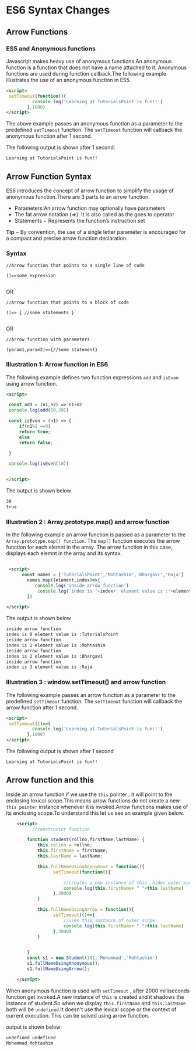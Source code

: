# ES6 Syntax Changes

## Arrow Functions

### ES5 and Anonymous functions

Javascript makes heavy use of anonymous functions.An anonymous function is a function that does not have a name attached to it. Anonymous functions are used during function callback.The following example illustrates the use of an anonymous function in ES5. 

```html
<script>
 setTimeout(function(){
          console.log('Learning at TutorialsPoint is fun!!')
        },1000)
</script>

```

The above example passes an anonymous function as a parameter to the predefined `setTimeout` function. The `setTimeout` function will callback the anonymous function after 1 second.

The following output is shown after 1 second: 

```html
Learning at TutorialsPoint is fun!!
```

## Arrow Function Syntax

ES6 introduces the concept of arrow function to simplify the usage of anonymous function.There are 3 parts to an arrow function.

- Parameters:An arrow function may optionally have parameters
- The fat arrow notation (=>): It is also called as the goes to operator
- Statements − Represents the function’s instruction set

**Tip** − By convention, the use of a single letter parameter is encouraged for a compact and precise arrow function declaration.

### Syntax
```
//Arrow function that points to a single line of code

()=>some_expression  
 
```
OR

```
//Arrow function that points to a block of code

()=> { //some statements }`  
 
```
OR

```
//Arrow function with parameters

(param1,param2)=>{//some statement}

```

### Illustration 1: Arrow function in ES6

The following example defines two function expressions `add` and `isEven` using arrow function.

```html
<script>

 const add = (n1,n2) => n1+n2
 console.log(add(10,20))

 const isEven = (n1) => {
     if(n1%2 ==0)
     return true;
     else
     return false;

 }

 console.log(isEven(10))


</script>


```

The output is shown below

```html
30
true

```

### Illustration 2 : Array.prototype.map() and arrow function

In the following example an arrow function is passed as a parameter to the  `Array.prototype.map() function`. The `map()` function executes the arrow function for each elemnt in the array. The arrow function in this case, displays each elemnt in the array and its syntax.

```html

 <script>
      const names = ['TutorialsPoint','Mohtashim','Bhargavi','Raja']
        names.map((element,index)=>{
           console.log('inside arrow function')
            console.log('index is '+index+' element value is :'+element)
        })

</script>

```

The output is shown below

```html
inside arrow function
index is 0 element value is :TutorialsPoint
inside arrow function
index is 1 element value is :Mohtashim
inside arrow function
index is 2 element value is :Bhargavi
inside arrow function
index is 3 element value is :Raja
```

### Illustration 3 : window.setTimeout() and arrow function

The following example passes an arrow function as a parameter to the predefined `setTimeout` function. The `setTimeout` function will callback the arrow function after 1 second.

```html
<script>
 setTimeout(()=>{
          console.log('Learning at TutorialsPoint is fun!!')
        },1000)
</script>

```

The following output is shown after 1 second

```html
Learning at TutorialsPoint is fun!!
```


## Arrow function and this

Inside an arrow function if we use the `this` pointer , it will point to the enclosing lexical scope.This means arrow functions do not create a new `this pointer` instance whenever it is invoked.Arrow functions  makes use of its enclosing scope.To understand this let us see an example given below.

```html
    <script>
          //constructor function

        function Student(rollno,firstName,lastName) {
            this.rollno = rollno;
            this.firstName = firstName;
            this.lastName = lastName;

            this.fullNameUsingAnonymous = function(){
                  setTimeout(function(){

                      //creates a new instance of this ,hides outer scope of this
                      console.log(this.firstName+ " "+this.lastName)
                  },2000)
            }

            this.fullNameUsingArrow = function(){
                  setTimeout(()=>{
                      //uses this instance of outer scope
                      console.log(this.firstName+ " "+this.lastName)
                  },3000)
            }


        }
        const s1 = new Student(101,'Mohammad','Mohtashim')
        s1.fullNameUsingAnonymous();
        s1.fullNameUsingArrow();

    </script>


```

When anonymous function is used with `setTimeout` , after 2000 milliseconds
function get invoked.A new instance of `this` is created and it shadows the instance of student.So when we display `this.firstName` and `this.lastName` both will be `undefined`.It doesn't use the lexical scope or the context of current execution. This can be solved using arrow function.

output is shown below

```html
undefined undefined
Mohammad Mohtashim

```

